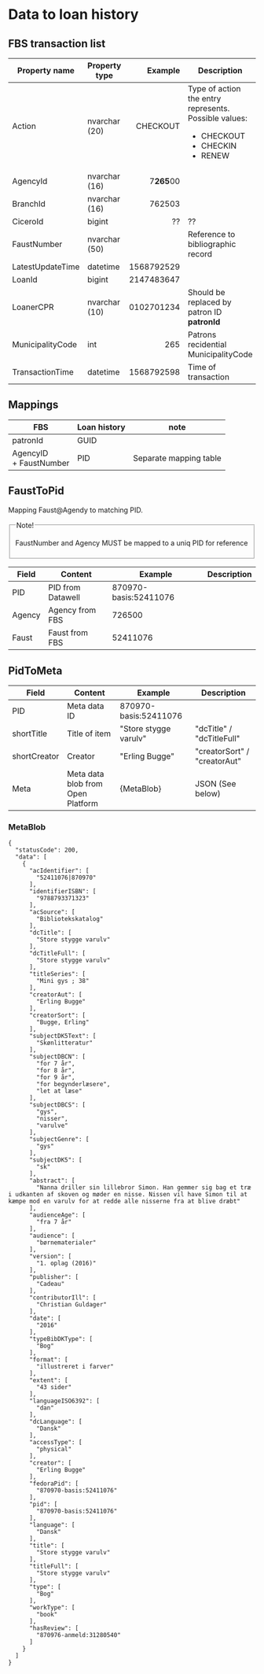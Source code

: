 # Data to loan history

## FBS transaction list

Property name 		| Property type | Example 	|	Description
---|---|---:|---
Action 				| nvarchar (20) | CHECKOUT 	| Type of action the entry represents. <br>Possible values: <ul><li>CHECKOUT<li>CHECKIN<li>RENEW</ul>
AgencyId 			| nvarchar (16) | 7**265**00| 
BranchId 			| nvarchar (16) | 762503 	|
CiceroId 			| bigint 		| ?? 		| ??
FaustNumber 		| nvarchar (50) | 			| Reference to bibliographic record 
LatestUpdateTime 	| datetime 		|1568792529 | 
LoanId 				| bigint 		|2147483647 | 
LoanerCPR       	| nvarchar (10)	| 0102701234| Should be replaced by patron ID **patronId**
MunicipalityCode	| int 			| 265		| Patrons recidential MunicipalityCode
TransactionTime		| datetime 		|1568792598 | Time of transaction 

## Mappings

FBS                         | Loan history | note
---|---|---
patronId                    | GUID          |
AgencyID <br>+ FaustNumber  | PID           | Separate mapping table 

## FaustToPid

Mapping Faust@Agendy to matching PID.

<fieldset class='legend1'>
    <legend class='legend1'>Note!</legend>
   <p>FaustNumber and Agency MUST be mapped to a uniq PID for reference</p>
  </fieldset>

Field   | Content           | Example               | Description
---		|---|---|---
PID 	| PID from Datawell | 870970-basis:52411076 |
Agency 	| Agency from FBS   | 726500                |
Faust 	| Faust from FBS    | 52411076              |

## PidToMeta

Field           | Content                           | Example               | Description
---|---|---|---
PID			    | Meta data ID		                | 870970-basis:52411076 |
shortTitle 		| Title of item 	                | "Store stygge varulv" | "dcTitle" / "dcTitleFull"
shortCreator	| Creator 				            | "Erling Bugge" 	    | "creatorSort" / "creatorAut"  
Meta 			| Meta data blob from Open Platform | {MetaBlob}	        | JSON (See below)


### MetaBlob
```
{
  "statusCode": 200,
  "data": [
    {
      "acIdentifier": [
        "52411076|870970"
      ],
      "identifierISBN": [
        "9788793371323"
      ],
      "acSource": [
        "Bibliotekskatalog"
      ],
      "dcTitle": [
        "Store stygge varulv"
      ],
      "dcTitleFull": [
        "Store stygge varulv"
      ],
      "titleSeries": [
        "Mini gys ; 38"
      ],
      "creatorAut": [
        "Erling Bugge"
      ],
      "creatorSort": [
        "Bugge, Erling"
      ],
      "subjectDK5Text": [
        "Skønlitteratur"
      ],
      "subjectDBCN": [
        "for 7 år",
        "for 8 år",
        "for 9 år",
        "for begynderlæsere",
        "let at læse"
      ],
      "subjectDBCS": [
        "gys",
        "nisser",
        "varulve"
      ],
      "subjectGenre": [
        "gys"
      ],
      "subjectDK5": [
        "sk"
      ],
      "abstract": [
        "Nanna driller sin lillebror Simon. Han gemmer sig bag et træ i udkanten af skoven og møder en nisse. Nissen vil have Simon til at kæmpe mod en varulv for at redde alle nisserne fra at blive dræbt"
      ],
      "audienceAge": [
        "fra 7 år"
      ],
      "audience": [
        "børnematerialer"
      ],
      "version": [
        "1. oplag (2016)"
      ],
      "publisher": [
        "Cadeau"
      ],
      "contributorIll": [
        "Christian Guldager"
      ],
      "date": [
        "2016"
      ],
      "typeBibDKType": [
        "Bog"
      ],
      "format": [
        "illustreret i farver"
      ],
      "extent": [
        "43 sider"
      ],
      "languageISO6392": [
        "dan"
      ],
      "dcLanguage": [
        "Dansk"
      ],
      "accessType": [
        "physical"
      ],
      "creator": [
        "Erling Bugge"
      ],
      "fedoraPid": [
        "870970-basis:52411076"
      ],
      "pid": [
        "870970-basis:52411076"
      ],
      "language": [
        "Dansk"
      ],
      "title": [
        "Store stygge varulv"
      ],
      "titleFull": [
        "Store stygge varulv"
      ],
      "type": [
        "Bog"
      ],
      "workType": [
        "book"
      ],
      "hasReview": [
        "870976-anmeld:31280540"
      ]
    }
  ]
}
```
